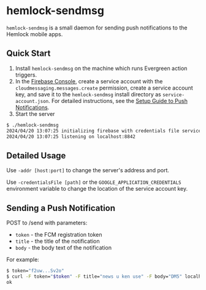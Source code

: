 hemlock-sendmsg
===============

`hemlock-sendmsg` is a small daemon for sending push notifications to the Hemlock mobile apps.

Quick Start
-----------
1. Install `hemlock-sendmsg` on the machine which runs Evergreen action triggers.
2. In the [Firebase Console](https://console.firebase.google.com/), create a service account with the `cloudmessaging.messages.create` permission, create a service account key, and save it to the `hemlock-sendmsg` install directory as `service-account.json`.  For detailed instructions, see the [Setup Guide to Push Notifications](https://github.com/kenstir/hemlock/blob/feat/pn/docs/setup-guide-to-push-notifications.md).
3. Start the server
```bash
$ ./hemlock-sendmsg
2024/04/20 13:07:25 initializing firebase with credentials file service-account.json
2024/04/20 13:07:25 listening on localhost:8842
```

Detailed Usage
--------------
Use `-addr [host:port]` to change the server's address and port.

Use `-credentialsFile [path]` or the `GOOGLE_APPLICATION_CREDENTIALS` environment variable to change the location of the service account key.

Sending a Push Notification
---------------------------
POST to /send with parameters:
* `token` - the FCM registration token
* `title` - the title of the notification
* `body`  - the body text of the notification

For example:
```bash
$ token="f2uw...Sv2o"
$ curl -F token="$token" -F title="news u ken use" -F body="DM5" localhost:8842/send
ok
```
